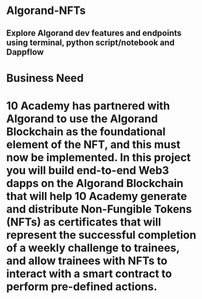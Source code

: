 # Algorand-NFTs
<h2> Explore Algorand dev features and endpoints using terminal, python script/notebook and Dappflow </h2>

<h1> Business Need <h1>
  <p>10 Academy has partnered with Algorand to use the Algorand Blockchain as the foundational element of the NFT, and this must now be implemented.  In this project you will build end-to-end Web3 dapps on the Algorand Blockchain that will help 10 Academy generate and distribute Non-Fungible Tokens (NFTs) as certificates that will represent the successful completion of a weekly challenge to trainees, and allow trainees with NFTs to interact with a smart contract to perform pre-defined actions. </p>

